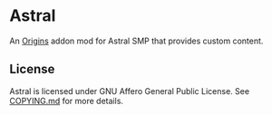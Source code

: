 # Astral

An [Origins](https://github.com/apace100/origins-fabric) addon mod for Astral SMP that provides custom content.

## License

Astral is licensed under GNU Affero General Public License. See [COPYING.md](./COPYING.md) for more details.
